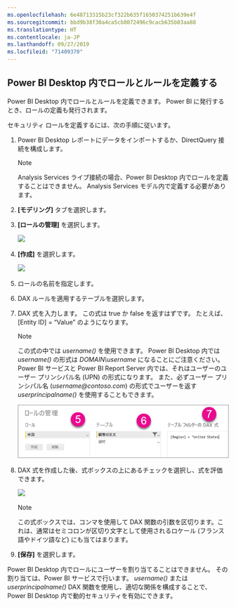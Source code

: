 ```yaml
---
ms.openlocfilehash: 6e48713315b23cf322b635f1650374251b639e4f
ms.sourcegitcommit: bbd9b38f30a4ca5cb8072496c9cacb635b03aa88
ms.translationtype: HT
ms.contentlocale: ja-JP
ms.lasthandoff: 09/27/2019
ms.locfileid: "71409370"
---
```

## <a name="define-roles-and-rules-in-power-bi-desktop"></a>Power BI Desktop 内でロールとルールを定義する
Power BI Desktop 内でロールとルールを定義できます。 Power BI に発行するとき、ロールの定義も発行されます。

セキュリティ ロールを定義するには、次の手順に従います。

1. Power BI Desktop レポートにデータをインポートするか、DirectQuery 接続を構成します。
   
   > [!NOTE]
   > Analysis Services ライブ接続の場合、Power BI Desktop 内でロールを定義することはできません。 Analysis Services モデル内で定義する必要があります。
   > 
   > 
1. **[モデリング]** タブを選択します。
2. **[ロールの管理]** を選択します。
   
   ![](./media/rls-desktop-define-roles/powerbi-desktop-security.png)
4. **[作成]** を選択します。
   
   ![](./media/rls-desktop-define-roles/powerbi-desktop-security-create-role.png)
5. ロールの名前を指定します。 
6. DAX ルールを適用するテーブルを選択します。
7. DAX 式を入力します。 この式は true か false を返すはずです。 たとえば、[Entity ID] = “Value” のようになります。
   
   > [!NOTE]
   > この式の中では *username()* を使用できます。 Power BI Desktop 内では *username()* の形式は *DOMAIN\username* になることにご注意ください。 Power BI サービスと Power BI Report Server 内では、それはユーザーのユーザー プリンシパル名 (UPN) の形式になります。 また、必ずユーザー プリンシパル名 (*username\@contoso.com*) の形式でユーザーを返す *userprincipalname()* を使用することもできます。
   > 
   > 
   
   ![](./media/rls-desktop-define-roles/powerbi-desktop-security-create-rule.png)
8. DAX 式を作成した後、式ボックスの上にあるチェックを選択し、式を評価できます。
      
   ![](./media/rls-desktop-define-roles/powerbi-desktop-security-validate-dax.png)
   
   > [!NOTE]
   > この式ボックスでは、コンマを使用して DAX 関数の引数を区切ります。これは、通常はセミコロンが区切り文字として使用されるロケール (フランス語やドイツ語など) にも当てはまります。 
   >
   >
   
9. **[保存]** を選択します。

Power BI Desktop 内でロールにユーザーを割り当てることはできません。 その割り当ては、Power BI サービスで行います。 *username()* または *userprincipalname()* DAX 関数を使用し、適切な関係を構成することで、Power BI Desktop 内で動的セキュリティを有効にできます。 

